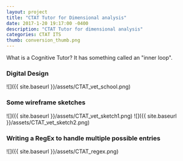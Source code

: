 ```yaml
---
layout: project
title: "CTAT Tutor for Dimensional analysis"
date: 2017-1-20 19:17:00 -0400
description: "CTAT Tutor for dimensional analysis"
categories: CTAT ITS
thumb: conversion_thumb.png
---
```


What is a Cognitive Tutor? It has something called an "inner loop".

### Digital Design
![]({{ site.baseurl }}/assets/CTAT_vet_school.png)

### Some wireframe sketches
![]({{ site.baseurl }}/assets/CTAT_vet_sketch1.png)
![]({{ site.baseurl }}/assets/CTAT_vet_sketch2.png)

### Writing a RegEx to handle multiple possible entries
![]({{ site.baseurl }}/assets/CTAT_regex.png)
